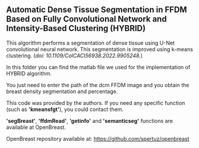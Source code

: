 ## Automatic Dense Tissue Segmentation in FFDM Based on Fully Convolutional Network and Intensity-Based Clustering (HYBRID)

This algorithm performs a segmentation of dense tissue using U-Net convolutional neural network. This segmentation is improved using k-means clustering. (_doi: 10.1109/ColCACI56938.2022.9905248._)

In this folder you can find the matlab file we used for the implementation of HYBRID algorithm.

You just need to enter the path of the dcm FFDM image and you obtain the breast density segmentation and percentage.

This code was provided by the authors. If you need any specific function (such as **'kmeansfgt'**), you could contact them. 

**'segBreast'**, **'ffdmRead'**, **'getinfo'** and **'semanticseg'** functions are available at OpenBreast.

OpenBreast repository available at: https://github.com/spertuz/openbreast
